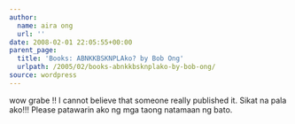 ```yaml
---
author:
  name: aira ong
  url: ''
date: 2008-02-01 22:05:55+00:00
parent_page:
  title: 'Books: ABNKKBSKNPLAko? by Bob Ong'
  urlpath: /2005/02/books-abnkkbsknplako-by-bob-ong/
source: wordpress
---
```


wow grabe !! I cannot believe that someone really published it. Sikat na pala  ako!!! Please patawarin ako ng mga taong natamaan ng bato.
